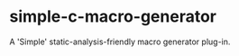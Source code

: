 simple-c-macro-generator
========================

A 'Simple' static-analysis-friendly macro generator plug-in.
